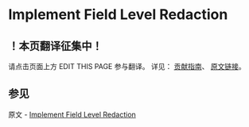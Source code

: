 # Implement Field Level Redaction

## ！本页翻译征集中！

请点击页面上方 EDIT THIS PAGE 参与翻译。
详见：
[贡献指南]( https://github.com/JinMuInfo/MongoDB-Manual-zh/blob/master/CONTRIBUTING.md )、
[原文链接](  https://docs.mongodb.com/manual/tutorial/implement-field-level-redaction/  )。

## 参见

原文 - [Implement Field Level Redaction]( https://docs.mongodb.com/manual/tutorial/implement-field-level-redaction/ )


